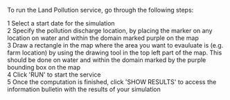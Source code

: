 To run the Land Pollution service, go through the following steps:  

1 Select a start date for the simulation  
2 Specify the pollution discharge location, by placing the marker on any location on water and within the domain marked purple on the map  
3 Draw a rectangle in the map where the area you want to evauluate is (e.g. farm location) by using the drawing tool in the top left part of the map. This should be done on water and within the domain marked by the purple bounding box on the map  
4 Click 'RUN' to start the service  
5 Once the computation is finished, click 'SHOW RESULTS' to access the information bulletin with the results of your simulation  
